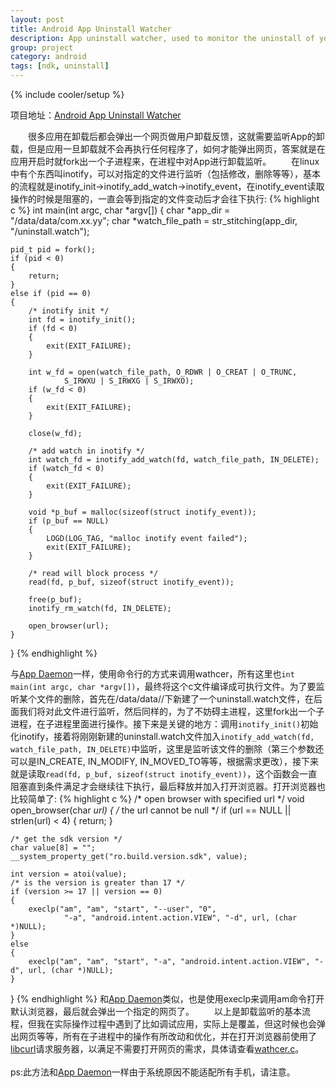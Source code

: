 ```yaml
---
layout: post
title: Android App Uninstall Watcher
description: App uninstall watcher, used to monitor the uninstall of your app.
group: project
category: android
tags: [ndk, uninstall]
---
```

{% include cooler/setup %}

项目地址：[Android App Uninstall Watcher][4]

　　很多应用在卸载后都会弹出一个网页做用户卸载反馈，这就需要监听App的卸载，但是应用一旦卸载就不会再执行任何程序了，如何才能弹出网页，答案就是在应用开启时就fork出一个子进程来，在进程中对App进行卸载监听。
　　在linux中有个东西叫inotify，可以对指定的文件进行监听（包括修改，删除等等），基本的流程就是inotify_init->inotify_add_watch->inotify_event，在inotify_event读取操作的时候是阻塞的，一直会等到指定的文件变动后才会往下执行:
{% highlight c %}
int main(int argc, char *argv[])
{
	char *app_dir = "/data/data/com.xx.yy";
	char *watch_file_path = str_stitching(app_dir, "/uninstall.watch");

	pid_t pid = fork();
	if (pid < 0)
	{
		return;
	}
	else if (pid == 0)
	{
		/* inotify init */
		int fd = inotify_init();
		if (fd < 0)
		{
			exit(EXIT_FAILURE);
		}

		int w_fd = open(watch_file_path, O_RDWR | O_CREAT | O_TRUNC,
				S_IRWXU | S_IRWXG | S_IRWXO);
		if (w_fd < 0)
		{
			exit(EXIT_FAILURE);
		}

		close(w_fd);

		/* add watch in inotify */
		int watch_fd = inotify_add_watch(fd, watch_file_path, IN_DELETE);
		if (watch_fd < 0)
		{
			exit(EXIT_FAILURE);
		}

		void *p_buf = malloc(sizeof(struct inotify_event));
		if (p_buf == NULL)
		{
			LOGD(LOG_TAG, "malloc inotify event failed");
			exit(EXIT_FAILURE);
		}

		/* read will block process */
		read(fd, p_buf, sizeof(struct inotify_event));

		free(p_buf);
		inotify_rm_watch(fd, IN_DELETE);

		open_browser(url);
	}
}
{% endhighlight %}

与[App Daemon][1]一样，使用命令行的方式来调用wathcer，所有这里也`int main(int argc, char *argv[])`，最终将这个c文件编译成可执行文件。为了要监听某个文件的删除，首先在/data/data/<packagename>/下新建了一个uninstall.watch文件，在后面我们将对此文件进行监听，然后同样的，为了不妨碍主进程，这里fork出一个子进程，在子进程里面进行操作。接下来是关键的地方：调用`inotify_init()`初始化inotify，接着将刚刚新建的uninstall.watch文件加入`inotify_add_watch(fd, watch_file_path, IN_DELETE)`中监听，这里是监听该文件的删除（第三个参数还可以是IN_CREATE, IN_MODIFY, IN_MOVED_TO等等，根据需求更改），接下来就是读取`read(fd, p_buf, sizeof(struct inotify_event))`，这个函数会一直阻塞直到条件满足才会继续往下执行，最后释放并加入打开浏览器。打开浏览器也比较简单了:
{% highlight c %}
/* open browser with specified url */
void open_browser(char *url)
{
	/* the url cannot be null */
	if (url == NULL || strlen(url) < 4) {
		return;
	}

	/* get the sdk version */
	char value[8] = "";
	__system_property_get("ro.build.version.sdk", value);

	int version = atoi(value);
	/* is the version is greater than 17 */
	if (version >= 17 || version == 0)
	{
		execlp("am", "am", "start", "--user", "0",
				"-a", "android.intent.action.VIEW", "-d", url, (char *)NULL);
	}
	else
	{
		execlp("am", "am", "start", "-a", "android.intent.action.VIEW", "-d", url, (char *)NULL);
	}
}
{% endhighlight %}
和[App Daemon][1]类似，也是使用execlp来调用am命令打开默认浏览器，最后就会弹出一个指定的网页了。
　　以上是卸载监听的基本流程，但我在实际操作过程中遇到了比如调试应用，实际上是覆盖，但这时候也会弹出网页等等，所有在子进程中的操作有所改动和优化，并在打开浏览器前使用了[libcurl][2]请求服务器，以满足不需要打开网页的需求，具体请查看[wathcer.c][3]。
</br>
</br>
ps:此方法和[App Daemon][1]一样由于系统原因不能适配所有手机，请注意。

[1]: http://coolerfall.com/android/android-app-daemon
[2]: http://curl.haxx.se/libcurl/
[3]: https://github.com/Coolerfall/Android-AppUninstallWatcher/blob/master/app/src/main/jni/watcher/watcher.c
[4]: https://github.com/Coolerfall/Android-AppUninstallWatcher